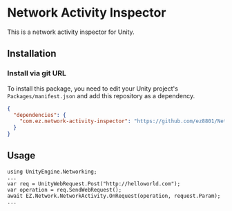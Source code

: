 # Network Activity Inspector
This is a network activity inspector for Unity.

## Installation

### Install via git URL

To install this package, you need to edit your Unity project's `Packages/manifest.json` and add this repository as a dependency. 
``` json
{
  "dependencies": {
    "com.ez.network-activity-inspector": "https://github.com/ez8801/NetworkActivityInspector",
  }
}
```

## Usage

```CSharp
using UnityEngine.Networking;
...
var req = UnityWebRequest.Post("http://helloworld.com");
var operation = req.SendWebRequest();
await EZ.Network.NetworkActivity.OnRequest(operation, request.Param);
...
```
